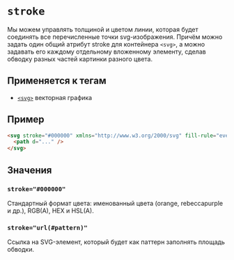 # `stroke`

Мы можем управлять толщиной и цветом линии, которая будет соединять все перечисленные точки svg-изображения. Причём можно задать один общий атрибут stroke для контейнера `<svg>`, а можно задавать его каждому отдельному вложенному элементу, сделав обводку разных частей картинки разного цвета.

## Применяется к тегам

- [`<svg>`](../../TAGS/MEDIA/svg.md) векторная графика

## Пример

```html
<svg stroke="#000000" xmlns="http://www.w3.org/2000/svg" fill-rule="evenodd" clip-rule="evenodd" viewBox="0 0 24 24">
  <path d="..." />
</svg>
```

## Значения

### `stroke="#000000"`

Cтандартный формат цвета: именованный цвета (orange, rebeccapurple и др.), RGB(A), HEX и HSL(A).

### `stroke="url(#pattern)"`

Ссылка на SVG-элемент, который будет как паттерн заполнять площадь обводки.
